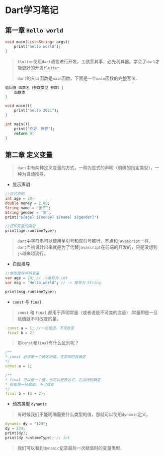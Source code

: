 # Dart学习笔记

## 第一章 `Hello world`

```dart
void main(List<String> args){
    print("hello world");
}
```
> `flutter`使用`dart`语言进行开发，工欲善其事，必先利其器。学会了`dart`才能更好的开发`flutter`.
>
> `dart`的入口函数是`main`函数，下面是一个`main`函数的完整写法.

```dart
返回值 函数名（参数类型 参数）{
    函数体
}

void main(){
    print("hello 2021");
}

int main(){
    print("你好，世界");
    return 0;
}
```

## 第二章 定义变量

> `dart`中有两种定义变量的方式，一种为显式的声明（明确的指定类型），一种为自动推导。

- 显示声明

```dart
//显式声明
int age = 20;
double money = 2.88;
String name = "张三";
String gender = '男';
print("${age} ${money} ${name} ${gender}")

//打印变量的类型
print(age.runtimeType);
```
> `dart`中字符串可以使用单引号和双引号都行，有点和`javascript`一样，`dart`当初设计出来就是为了代替`javascript`在前端的开发的，只是没想到`js`越来越流行。

- 自动推导

```dart
//类型推导声明变量
var age = 20; // ->推导为 int
var msg = "Hello,world"; // -> 推导为 String

print(msg.runtimeType);

```

- `const` 与 `final`
> `const` 和 `final` 都用于声明常量（或者说是不可变的变量）,常量即是一旦赋值就不可改变的量。
```dart
 const a = 1; //一经赋值，不可改变
 final b = 2;
```
> 那`const`和`final`有什么区别呢？
```dart
/**
* const 必须是一个确定的值，在声明时就确定
*/
const a = 1;

/**
* final 可以是一个值，也可以是表达式，在运行时确定
* 但都是一经赋值，不可改变
*/
final b = (3 + 2);
```

- 动态类型 `dynamic`

> 有时候我们不能明确需要什么类型的值，那就可以使用`dynamic`定义。
```dart
dynamic dy = "123";
dy = 234;
print(dy);
print(dy.runtimeType); // int
```
> 我们可以看到`dynamic`记录最后一次赋值时的变量类型.